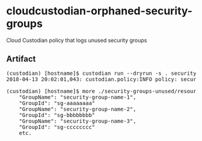# cloudcustodian-orphaned-security-groups
Cloud Custodian policy that logs unused security groups

## Artifact

<pre>
(custodian) [hostname]$ custodian run --dryrun -s . security-groups-unused.yml
2018-04-13 20:02:01,043: custodian.policy:INFO policy: security-groups-unused resource:security-group region:us-east-1 count:29 time:0.30

(custodian) [hostname]$ more ./security-groups-unused/resources.json | grep 'GroupName\|GroupId'
    "GroupName": "security-group-name-1",
    "GroupId": "sg-aaaaaaaa"
    "GroupName": "security-group-name-2",
    "GroupId": "sg-bbbbbbbb"
    "GroupName": "security-group-name-3",
    "GroupId": "sg-cccccccc"
    etc.    
</pre>

